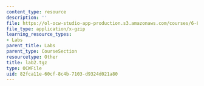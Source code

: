 ```yaml
---
content_type: resource
description: ''
file: https://ol-ocw-studio-app-production.s3.amazonaws.com/courses/6-824-distributed-computer-systems-engineering-spring-2006/82fca11e60cf8c4b7103d9324d021a80_lab2.tgz
file_type: application/x-gzip
learning_resource_types:
- Labs
parent_title: Labs
parent_type: CourseSection
resourcetype: Other
title: lab2.tgz
type: OCWFile
uid: 82fca11e-60cf-8c4b-7103-d9324d021a80
---
```

